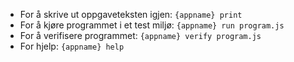  - For å skrive ut oppgaveteksten igjen: `{appname} print`
 - For å kjøre programmet i et test miljø: `{appname} run program.js`
 - For å verifisere programmet: `{appname} verify program.js`
 - For hjelp: `{appname} help`
